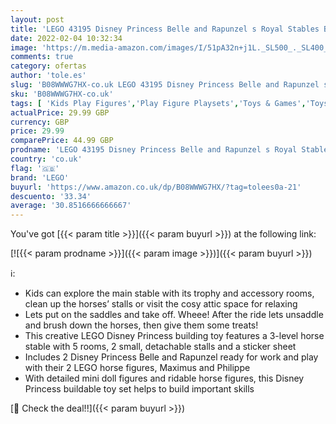 ```yaml
---
layout: post
title: 'LEGO 43195 Disney Princess Belle and Rapunzel s Royal Stables Building Toy for Kids Age 5 with 2 Horse and Mini Doll Figures'
date: 2022-02-04 10:32:34
image: 'https://m.media-amazon.com/images/I/51pA32n+j1L._SL500_._SL400_.jpg'
comments: true
category: ofertas
author: 'tole.es'
slug: 'B08WWWG7HX-co.uk LEGO 43195 Disney Princess Belle and Rapunzel s Royal...'
sku: 'B08WWWG7HX-co.uk'
tags: [ 'Kids Play Figures','Play Figure Playsets','Toys & Games','Toys Store','lego', ]
actualPrice: 29.99 GBP
currency: GBP
price: 29.99
comparePrice: 44.99 GBP
prodname: 'LEGO 43195 Disney Princess Belle and Rapunzel s Royal Stables Building Toy for Kids Age 5 with 2 Horse and Mini Doll Figures'
country: 'co.uk'
flag: '🇬🇧'
brand: 'LEGO'
buyurl: 'https://www.amazon.co.uk/dp/B08WWWG7HX/?tag=tolees0a-21'
descuento: '33.34'
average: '30.8516666666667'
---
```


You've got [{{< param title >}}]({{< param buyurl >}}) at the following link:

[![{{< param prodname >}}]({{< param image >}})]({{< param buyurl >}})

ℹ️:

- Kids can explore the main stable with its trophy and accessory rooms, clean up the horses’ stalls or visit the cosy attic space for relaxing
- Lets put on the saddles and take off. Wheee! After the ride lets unsaddle and brush down the horses, then give them some treats!
- This creative LEGO Disney Princess building toy features a 3-level horse stable with 5 rooms, 2 small, detachable stalls and a sticker sheet
- Includes 2 Disney Princess Belle and Rapunzel ready for work and play with their 2 LEGO horse figures, Maximus and Philippe
- With detailed mini doll figures and ridable horse figures, this Disney Princess buildable toy set helps to build important skills

[🛒 Check the deal!!]({{< param buyurl >}})
